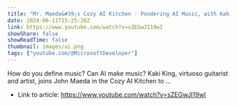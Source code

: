 ```yaml
---
title: "Mr. Maeda&#39;s Cozy AI Kitchen - Pondering AI Music, with Kaki King"
date: 2024-06-11T15:25:20Z
link: https://www.youtube.com/watch?v=sZEGwJI19wI
showShare: false
showReadTime: false
thumbnail: images/ai.png
tags: ["youtube.com/@MicrosoftDeveloper"]
---
```

How do you define music? Can AI make music? Kaki King, virtuoso guitarist and artist, joins John Maeda in the Cozy AI Kitchen to ...

- Link to article: https://www.youtube.com/watch?v=sZEGwJI19wI